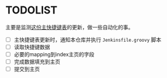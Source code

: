 # TODOLIST

主要是监测[这份主快捷键表](https://github.com/linesh-simplicity/gitbook-elegant-mac-tools-system-closure/blob/master/publish/development-tools/intellij-shortcuts.md)的更新，做一些自动化的事。

* [ ] 主快捷键表更新时，通知本仓库并执行 `Jenkinsfile.groovy` 脚本
* [ ] 读取快捷键数据
* [ ] 必要的mapping到index主页的字段
* [ ] 完成数据填充到主页
* [ ] 提交到主页
